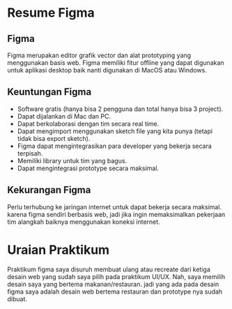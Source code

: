 # Resume Figma

## Figma
Figma merupakan editor grafik vector dan alat prototyping yang menggunakan basis web. Figma memiliki fitur offline yang dapat digunakan untuk aplikasi desktop baik nanti digunakan di MacOS atau Windows.

## Keuntungan Figma
* Software gratis (hanya bisa 2 pengguna dan total hanya bisa 3 project).
* Dapat dijalankan di Mac dan PC.
* Dapat berkolaborasi dengan tim secara real time.
* Dapat mengimport menggunakan sketch file yang kita punya (tetapi tidak bisa export sketch).
* Figma dapat mengintegrasikan para developer yang bekerja secara terpisah.
* Memiliki library untuk tim yang bagus.
* Dapat mengintegrasi prototype secara maksimal.

## Kekurangan Figma
Perlu terhubung ke jaringan internet untuk dapat bekerja secara maksimal. karena figma sendiri berbasis web, jadi jika ingin memaksimalkan pekerjaan tim alangkah baiknya menggunakan koneksi internet.

# Uraian Praktikum
Praktikum figma saya disuruh membuat ulang atau recreate dari ketiga desain web yang sudah saya pilih pada praktikum UI/UX. Nah, saya memilih desain saya yang bertema makanan/restauran. jadi yang ada pada desain figma saya adalah desain web bertema restauran dan prototype nya sudah dibuat.

